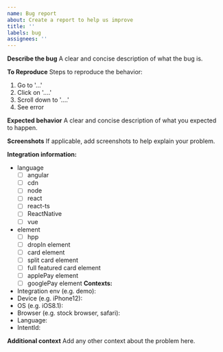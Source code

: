 ```yaml
---
name: Bug report
about: Create a report to help us improve
title: ''
labels: bug
assignees: ''
---
```


**Describe the bug** A clear and concise description of what the bug is.

**To Reproduce** Steps to reproduce the behavior:

1. Go to '...'
2. Click on '....'
3. Scroll down to '....'
4. See error

**Expected behavior** A clear and concise description of what you expected to happen.

**Screenshots** If applicable, add screenshots to help explain your problem.

**Integration information:**
- language
  - [ ] angular
  - [ ] cdn
  - [ ] node
  - [ ] react
  - [ ] react-ts
  - [ ] ReactNative
  - [ ] vue

- element
  - [ ] hpp
  - [ ] dropIn element
  - [ ] card element
  - [ ] split card element
  - [ ] full featured card element
  - [ ] applePay element
  - [ ] googlePay element
**Contexts:**
- Integration env (e.g. demo):
- Device (e.g. iPhone12):
- OS (e.g. iOS8.1):
- Browser (e.g. stock browser, safari):
- Language:
- IntentId: 

**Additional context** Add any other context about the problem here.